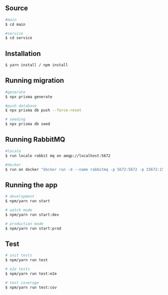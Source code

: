 ## Source
```bash
#main
$ cd main

#service
$ cd service
```

## Installation
```bash
$ yarn install / npm install
```

## Running migration
```bash
#generate
$ npx prisma generate

#push database
$ npx prisma db push --force-reset

# seeding
$ npx prisma db seed
```

## Running RabbitMQ
```bash
#locale
$ run locale rabbit mq on amqp://localhost:5672

#docker
$ run on docker "docker run -d --name rabbitmq -p 5672:5672 -p 15672:15672 rabbitmq:3-management"
```

## Running the app

```bash
# development
$ npm/yarn run start

# watch mode
$ npm/yarn run start:dev

# production mode
$ npm/yarn run start:prod
```

## Test

```bash
# unit tests
$ npm/yarn run test

# e2e tests
$ npm/yarn run test:e2e

# test coverage
$ npm/yarn run test:cov
```

